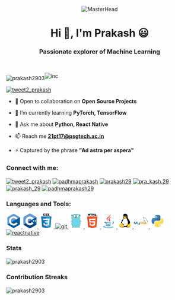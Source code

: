 <p align="center">
  <img src="https://media.tenor.com/JAtSfbZogywAAAAC/inception.gif" alt="MasterHead" width="500">
</p>
<h1 align="center">Hi 👋, I'm Prakash 😃</h1>
<h3 align="center">Passionate explorer of Machine Learning</h3>
<p>&nbsp;</p>
<p style="margin-bottom: 20px;">
  <img align="right" alt="inc" width="400" src="https://cdn.neowin.com/news/images/uploaded/2021/02/1614322146_pexels-kevin-ku-577585_story.jpg">
</p>
<p align="left"> <img src="https://komarev.com/ghpvc/?username=prakash2903&label=Profile%20views&color=0e75b6&style=flat" alt="prakash2903" /> </p>

<p align="left"> <a href="https://twitter.com/tweet2_prakash" target="blank"><img src="https://img.shields.io/twitter/follow/tweet2_prakash?logo=twitter&style=for-the-badge" alt="tweet2_prakash" /></a> </p>

- 🤝 Open to collaboration on **Open Source Projects**
  
- 🌱 I’m currently learning **PyTorch, TensorFlow**

- 💬 Ask me about **Python, React Native**

- 📫 Reach me **21pt17@psgtech.ac.in**

- ⚡ Captured by the phrase **"Ad astra per aspera"**

<h3 align="left">Connect with me:</h3>
<p align="left">
<a href="https://twitter.com/tweet2_prakash" target="blank"><img align="center" src="https://raw.githubusercontent.com/rahuldkjain/github-profile-readme-generator/master/src/images/icons/Social/twitter.svg" alt="tweet2_prakash" height="30" width="40" /></a>
<a href="https://linkedin.com/in/padhmaprakash" target="blank"><img align="center" src="https://raw.githubusercontent.com/rahuldkjain/github-profile-readme-generator/master/src/images/icons/Social/linked-in-alt.svg" alt="padhmaprakash" height="30" width="40" /></a>
<a href="https://kaggle.com/prakash29" target="blank"><img align="center" src="https://raw.githubusercontent.com/rahuldkjain/github-profile-readme-generator/master/src/images/icons/Social/kaggle.svg" alt="prakash29" height="30" width="40" /></a>
<a href="https://instagram.com/pra_kash.29" target="blank"><img align="center" src="https://raw.githubusercontent.com/rahuldkjain/github-profile-readme-generator/master/src/images/icons/Social/instagram.svg" alt="pra_kash.29" height="30" width="40" /></a>
<a href="https://www.leetcode.com/prakash_29" target="blank"><img align="center" src="https://raw.githubusercontent.com/rahuldkjain/github-profile-readme-generator/master/src/images/icons/Social/leet-code.svg" alt="prakash_29" height="30" width="40" /></a>
<a href="https://auth.geeksforgeeks.org/user/padhmaprakash29" target="blank"><img align="center" src="https://raw.githubusercontent.com/rahuldkjain/github-profile-readme-generator/master/src/images/icons/Social/geeks-for-geeks.svg" alt="padhmaprakash29" height="30" width="40" /></a>
</p>

<h3 align="left">Languages and Tools:</h3>
<p align="left"> <a href="https://www.cprogramming.com/" target="_blank" rel="noreferrer"> <img src="https://raw.githubusercontent.com/devicons/devicon/master/icons/c/c-original.svg" alt="c" width="40" height="40"/> </a> <a href="https://www.w3schools.com/cpp/" target="_blank" rel="noreferrer"> <img src="https://raw.githubusercontent.com/devicons/devicon/master/icons/cplusplus/cplusplus-original.svg" alt="cplusplus" width="40" height="40"/> </a> <a href="https://www.w3schools.com/css/" target="_blank" rel="noreferrer"> <img src="https://raw.githubusercontent.com/devicons/devicon/master/icons/css3/css3-original-wordmark.svg" alt="css3" width="40" height="40"/> </a> <a href="https://git-scm.com/" target="_blank" rel="noreferrer"> <img src="https://www.vectorlogo.zone/logos/git-scm/git-scm-icon.svg" alt="git" width="40" height="40"/> </a> <a href="https://golang.org" target="_blank" rel="noreferrer"> <img src="https://raw.githubusercontent.com/devicons/devicon/master/icons/go/go-original.svg" alt="go" width="40" height="40"/> </a> <a href="https://www.w3.org/html/" target="_blank" rel="noreferrer"> <img src="https://raw.githubusercontent.com/devicons/devicon/master/icons/html5/html5-original-wordmark.svg" alt="html5" width="40" height="40"/> </a> <a href="https://www.java.com" target="_blank" rel="noreferrer"> <img src="https://raw.githubusercontent.com/devicons/devicon/master/icons/java/java-original.svg" alt="java" width="40" height="40"/> </a> <a href="https://www.linux.org/" target="_blank" rel="noreferrer"> <img src="https://raw.githubusercontent.com/devicons/devicon/master/icons/linux/linux-original.svg" alt="linux" width="40" height="40"/> </a> <a href="https://www.mysql.com/" target="_blank" rel="noreferrer"> <img src="https://raw.githubusercontent.com/devicons/devicon/master/icons/mysql/mysql-original-wordmark.svg" alt="mysql" width="40" height="40"/> </a> <a href="https://www.python.org" target="_blank" rel="noreferrer"> <img src="https://raw.githubusercontent.com/devicons/devicon/master/icons/python/python-original.svg" alt="python" width="40" height="40"/> </a> <a href="https://reactnative.dev/" target="_blank" rel="noreferrer"> <img src="https://reactnative.dev/img/header_logo.svg" alt="reactnative" width="40" height="40"/> </a> </p>

<!--  <p><img align="center" src="https://github-readme-stats.vercel.app/api/top-langs?username=prakash2903&show_icons=true&locale=en&layout=compact" alt="prakash2903" /></p> -->
<h3 align="left">Stats</h3>
<img align="center" src="https://github-readme-stats.vercel.app/api?username=prakash2903&show_icons=true&locale=en" alt="prakash2903" /></p>
<h3 align="left">Contribution Streaks</h3>
<p><img align="center" src="https://github-readme-streak-stats.herokuapp.com/?user=prakash2903&" alt="prakash2903" /></p>


